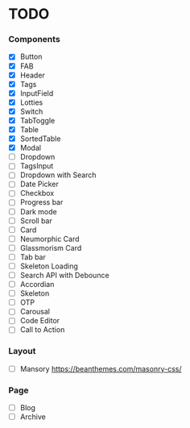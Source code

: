 # TODO 
### Components 
- [x] Button 
- [x] FAB
- [x] Header
- [x] Tags
- [x] InputField
- [x] Lotties
- [x] Switch
- [x] TabToggle
- [x] Table
- [x] SortedTable
- [x] Modal
- [ ] Dropdown
- [ ] TagsInput
- [ ] Dropdown with Search
- [ ] Date Picker
- [ ] Checkbox
- [ ] Progress bar
- [ ] Dark mode
- [ ] Scroll bar
- [ ] Card
- [ ] Neumorphic Card
- [ ] Glassmorism Card
- [ ] Tab bar
- [ ] Skeleton Loading
- [ ] Search API with Debounce
- [ ] Accordian
- [ ] Skeleton
- [ ] OTP
- [ ] Carousal
- [ ] Code Editor
- [ ] Call to Action
### Layout 
- [ ] Mansory https://beanthemes.com/masonry-css/
### Page 
- [ ] Blog
- [ ] Archive